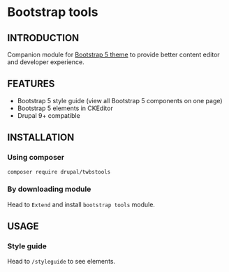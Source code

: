 # Bootstrap tools

## INTRODUCTION

Companion module for [Bootstrap 5 theme](https://www.drupal.org/project/bootstrap5)
to provide better content editor and developer experience.

## FEATURES

* Bootstrap 5 style guide (view all Bootstrap 5 components on one page)
* Bootstrap 5 elements in CKEditor
* Drupal 9+ compatible

## INSTALLATION

### Using composer

`composer require drupal/twbstools`

### By downloading module

Head to `Extend` and install `bootstrap tools` module.

## USAGE

### Style guide

Head to `/styleguide` to see elements.
